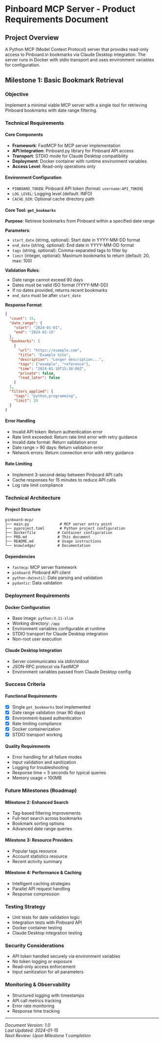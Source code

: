 # Pinboard MCP Server - Product Requirements Document

## Project Overview
A Python MCP (Model Context Protocol) server that provides read-only access to Pinboard.in bookmarks via Claude Desktop integration. The server runs in Docker with stdio transport and uses environment variables for configuration.

## Milestone 1: Basic Bookmark Retrieval

### Objective
Implement a minimal viable MCP server with a single tool for retrieving Pinboard bookmarks with date range filtering.

### Technical Requirements

#### Core Components
- **Framework**: FastMCP for MCP server implementation
- **API Integration**: Pinboard.py library for Pinboard API access
- **Transport**: STDIO mode for Claude Desktop compatibility
- **Deployment**: Docker container with runtime environment variables
- **Access Level**: Read-only operations only

#### Environment Configuration
- `PINBOARD_TOKEN`: Pinboard API token (format: `username:API_TOKEN`)
- `LOG_LEVEL`: Logging level (default: INFO)
- `CACHE_DIR`: Optional cache directory path

#### Core Tool: `get_bookmarks`

**Purpose**: Retrieve bookmarks from Pinboard within a specified date range

**Parameters**:
- `start_date` (string, optional): Start date in YYYY-MM-DD format
- `end_date` (string, optional): End date in YYYY-MM-DD format  
- `tags` (string, optional): Comma-separated tags to filter by
- `limit` (integer, optional): Maximum bookmarks to return (default: 20, max: 100)

**Validation Rules**:
- Date range cannot exceed 90 days
- Dates must be valid ISO format (YYYY-MM-DD)
- If no dates provided, returns recent bookmarks
- `end_date` must be after `start_date`

**Response Format**:
```json
{
  "count": 15,
  "date_range": {
    "start": "2024-01-01",
    "end": "2024-01-15"
  },
  "bookmarks": [
    {
      "url": "https://example.com",
      "title": "Example Site",
      "description": "Longer description...",
      "tags": ["example", "reference"],
      "time": "2024-01-10T15:30:00Z",
      "private": false,
      "read_later": false
    }
  ],
  "filters_applied": {
    "tags": "python,programming",
    "limit": 20
  }
}
```

#### Error Handling
- Invalid API token: Return authentication error
- Rate limit exceeded: Return rate limit error with retry guidance
- Invalid date format: Return validation error
- Date range > 90 days: Return validation error
- Network errors: Return connection error with retry guidance

#### Rate Limiting
- Implement 3-second delay between Pinboard API calls
- Cache responses for 15 minutes to reduce API calls
- Log rate limit compliance

### Technical Architecture

#### Project Structure
```
pinboard-mcp/
├── main.py              # MCP server entry point
├── pyproject.toml       # Python project configuration
├── Dockerfile          # Container configuration
├── PRD.md              # This document
├── README.md           # Usage instructions
└── knowledge/          # Documentation
```

#### Dependencies
- `fastmcp`: MCP server framework
- `pinboard`: Pinboard API client
- `python-dateutil`: Date parsing and validation
- `pydantic`: Data validation

### Deployment Requirements

#### Docker Configuration
- Base image: `python:3.11-slim`
- Working directory: `/app`
- Environment variables configurable at runtime
- STDIO transport for Claude Desktop integration
- Non-root user execution

#### Claude Desktop Integration
- Server communicates via stdin/stdout
- JSON-RPC protocol via FastMCP
- Environment variables passed from Claude Desktop config

### Success Criteria

#### Functional Requirements
- [x] Single `get_bookmarks` tool implemented
- [x] Date range validation (max 90 days)
- [x] Environment-based authentication
- [x] Rate limiting compliance
- [x] Docker containerization
- [x] STDIO transport working

#### Quality Requirements
- Error handling for all failure modes
- Input validation and sanitization
- Logging for troubleshooting
- Response time < 5 seconds for typical queries
- Memory usage < 100MB

### Future Milestones (Roadmap)

#### Milestone 2: Enhanced Search
- Tag-based filtering improvements
- Full-text search across bookmarks
- Bookmark sorting options
- Advanced date range queries

#### Milestone 3: Resource Providers
- Popular tags resource
- Account statistics resource
- Recent activity summary

#### Milestone 4: Performance & Caching
- Intelligent caching strategies
- Parallel API request handling
- Response compression

### Testing Strategy
- Unit tests for date validation logic
- Integration tests with Pinboard API
- Docker container testing
- Claude Desktop integration testing

### Security Considerations
- API token handled securely via environment variables
- No token logging or exposure
- Read-only access enforcement
- Input sanitization for all parameters

### Monitoring & Observability
- Structured logging with timestamps
- API call metrics tracking
- Error rate monitoring
- Response time tracking

---

*Document Version: 1.0*  
*Last Updated: 2024-01-15*  
*Next Review: Upon Milestone 1 completion*
